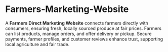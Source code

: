 # Farmers-Marketing-Website
A **Farmers Direct Marketing Website** connects farmers directly with consumers, ensuring fresh, locally sourced produce at fair prices. Farmers can list products, manage orders, and offer delivery or pickup. Secure payments, farmer profiles, and customer reviews enhance trust, supporting local agriculture and fair trade.
